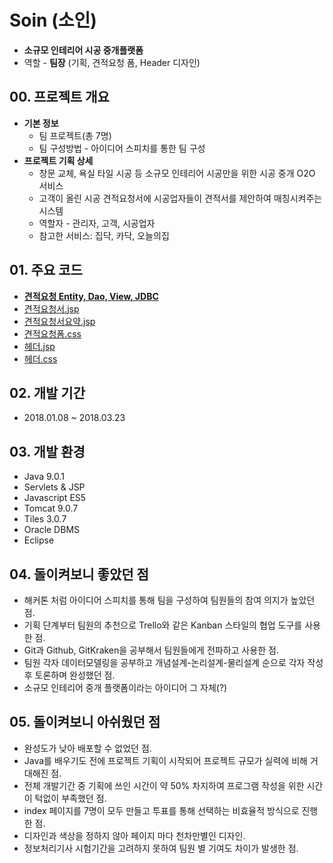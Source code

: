 # Soin (소인)
- **소규모 인테리어 시공 중개플랫폼**
- 역할 - **팀장** (기획, 견적요청 폼, Header 디자인)

## 00. 프로젝트 개요
  - **기본 정보**
    - 팀 프로젝트(총 7명)
    - 팀 구성방법 - 아이디어 스피치를 통한 팀 구성
  - **프로젝트 기획 상세**
    - 창문 교체, 욕실 타일 시공 등 소규모 인테리어 시공만을 위한 시공 중개 O2O 서비스
    - 고객이 올린 시공 견적요청서에 시공업자들이 견적서를 제안하여 매칭시켜주는 시스템
    - 역할자 - 관리자, 고객, 시공업자
    - 참고한 서비스: 집닥, 카닥, 오늘의집

## 01. 주요 코드
  - **[견적요청 Entity, Dao, View, JDBC](https://github.com/Integerous/Soin/tree/master/src/Soin/EstimateRequest)**
  - [견적요청서.jsp](https://github.com/Integerous/Soin/blob/master/WebContent/WEB-INF/views/Estimate/EstimateRequestForm/Form1.jsp)
  - [견적요청서요약.jsp](https://github.com/Integerous/Soin/blob/master/WebContent/WEB-INF/views/Estimate/EstimateRequestList/List.jsp)
  - [견적요청폼.css](https://github.com/Integerous/Soin/blob/master/WebContent/Css/Style4.css)
  - [헤더.jsp](https://github.com/Integerous/Soin/blob/master/WebContent/WEB-INF/views/inc/header.jsp)
  - [헤더.css](https://github.com/Integerous/Soin/blob/master/WebContent/Css/StyleHF.css)
  
## 02. 개발 기간
- 2018.01.08 ~ 2018.03.23

## 03. 개발 환경
- Java 9.0.1
- Servlets & JSP
- Javascript ES5
- Tomcat 9.0.7
- Tiles 3.0.7
- Oracle DBMS
- Eclipse

## 04. 돌이켜보니 좋았던 점
- 해커톤 처럼 아이디어 스피치를 통해 팀을 구성하여 팀원들의 참여 의지가 높았던 점.
- 기획 단계부터 팀원의 추천으로 Trello와 같은 Kanban 스타일의 협업 도구를 사용한 점.
- Git과 Github, GitKraken을 공부해서 팀원들에게 전파하고 사용한 점.
- 팀원 각자 데이터모델링을 공부하고 개념설계-논리설계-물리설계 순으로 각자 작성 후 토론하며 완성했던 점.
- 소규모 인테리어 중개 플랫폼이라는 아이디어 그 자체(?)

## 05. 돌이켜보니 아쉬웠던 점
- 완성도가 낮아 배포할 수 없었던 점.
- Java를 배우기도 전에 프로젝트 기획이 시작되어 프로젝트 규모가 실력에 비해 거대해진 점.
- 전체 개발기간 중 기획에 쓰인 시간이 약 50% 차지하여 프로그램 작성을 위한 시간이 턱없이 부족했던 점.
- index 페이지를 7명이 모두 만들고 투표를 통해 선택하는 비효율적 방식으로 진행한 점.
- 디자인과 색상을 정하지 않아 페이지 마다 천차만별인 디자인.
- 정보처리기사 시험기간을 고려하지 못하여 팀원 별 기여도 차이가 발생한 점.
